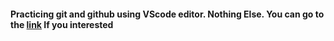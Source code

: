 <h4> Practicing git and github using VScode editor. Nothing Else. You can go to the <a href="https://code.visualstudio.com/docs/sourcecontrol/">link</a> If you interested</h4>
